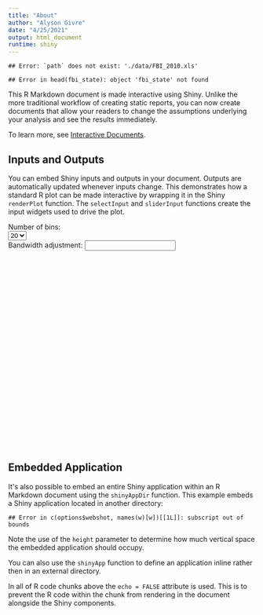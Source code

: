 ```yaml
---
title: "About"
author: "Alyson Givre"
date: "4/25/2021"
output: html_document
runtime: shiny
---
```





```
## Error: `path` does not exist: './data/FBI_2010.xls'
```

```
## Error in head(fbi_state): object 'fbi_state' not found
```


This R Markdown document is made interactive using Shiny. Unlike the more traditional workflow of creating static reports, you can now create documents that allow your readers to change the assumptions underlying your analysis and see the results immediately. 

To learn more, see [Interactive Documents](http://rmarkdown.rstudio.com/authoring_shiny.html).

## Inputs and Outputs

You can embed Shiny inputs and outputs in your document. Outputs are automatically updated whenever inputs change.  This demonstrates how a standard R plot can be made interactive by wrapping it in the Shiny `renderPlot` function. The `selectInput` and `sliderInput` functions create the input widgets used to drive the plot.

<!--html_preserve--><div class="shiny-input-panel">
<div class="shiny-flow-layout">
<div>
<div class="form-group shiny-input-container">
<label class="control-label" id="n_breaks-label" for="n_breaks">Number of bins:</label>
<div>
<select id="n_breaks"><option value="10">10</option>
<option value="20" selected>20</option>
<option value="35">35</option>
<option value="50">50</option></select>
<script type="application/json" data-for="n_breaks" data-nonempty="">{"plugins":["selectize-plugin-a11y"]}</script>
</div>
</div>
</div>
<div>
<div class="form-group shiny-input-container">
<label class="control-label" id="bw_adjust-label" for="bw_adjust">Bandwidth adjustment:</label>
<input class="js-range-slider" id="bw_adjust" data-skin="shiny" data-min="0.2" data-max="2" data-from="1" data-step="0.2" data-grid="true" data-grid-num="9" data-grid-snap="false" data-prettify-separator="," data-prettify-enabled="true" data-keyboard="true" data-data-type="number"/>
</div>
</div>
</div>
</div><!--/html_preserve--><!--html_preserve--><div id="outde39225c2938cc33" class="shiny-plot-output" style="width:100%;height:400px;"></div><!--/html_preserve-->

## Embedded Application

It's also possible to embed an entire Shiny application within an R Markdown document using the `shinyAppDir` function. This example embeds a Shiny application located in another directory:


```
## Error in c(options$webshot, names(w)[w])[[1L]]: subscript out of bounds
```

Note the use of the `height` parameter to determine how much vertical space the embedded application should occupy.

You can also use the `shinyApp` function to define an application inline rather then in an external directory.

In all of R code chunks above the `echo = FALSE` attribute is used. This is to prevent the R code within the chunk from rendering in the document alongside the Shiny components.



